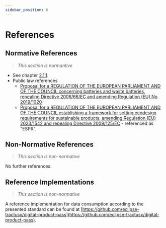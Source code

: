 ```yaml
---
sidebar_position: 6
---
```


# References

## Normative References

> *This section is normantive*

- See chapter [2.1.1](#211-list-of-standalone-standards).
- Public law references
  - [Proposal for a REGULATION OF THE EUROPEAN PARLIAMENT AND OF THE COUNCIL concerning batteries and waste batteries, repealing Directive 2006/66/EC and amending Regulation (EU) No 2019/1020](https://eur-lex.europa.eu/legal-content/EN/TXT/?uri=CELEX%3A52020PC0798)
  - [Proposal for a REGULATION OF THE EUROPEAN PARLIAMENT AND OF THE COUNCIL establishing a framework for setting ecodesign requirements for sustainable products, amending Regulation (EU) 2023/1542 and repealing Directive 2009/125/EC](https://eur-lex.europa.eu/legal-content/EN/TXT/?uri=CELEX:52022PC0142) - referenced as "ESPR".

## Non-Normative References

> *This section is non-normative*

No further references.

## Reference Implementations

> *This section is non-normative*

A reference implementation for data consumption according to the presented standard can be found at [https://github.com/eclipse-tractusx/digital-product-pass](https://github.com/eclipse-tractusx/digital-product-pass).
